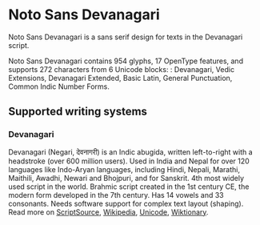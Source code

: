 
# Noto Sans Devanagari

Noto Sans Devanagari is a sans serif design for texts in the Devanagari script. 

Noto Sans Devanagari contains 954 glyphs, 17 OpenType features, and supports 272 characters from 6 Unicode blocks: : Devanagari, Vedic Extensions, Devanagari Extended, Basic Latin, General Punctuation, Common Indic Number Forms.


## Supported writing systems


### Devanagari

Devanagari (Negari, देवनागरी) is an Indic abugida, written left-to-right with a headstroke (over 600 million users). Used in India and Nepal for over 120 languages like Indo-Aryan languages, including Hindi, Nepali, Marathi, Maithili, Awadhi, Newari and Bhojpuri, and for Sanskrit. 4th most widely used script in the world. Brahmic script created in the 1st century CE, the modern form developed in the 7th century. Has 14 vowels and 33 consonants. Needs software support for complex text layout (shaping). Read more on [ScriptSource](https://scriptsource.org/scr/Deva), [Wikipedia](https://en.wikipedia.org/wiki/ISO_15924:Deva), [Unicode](https://www.unicode.org/versions/Unicode13.0.0/ch12.pdf#G12284), [Wiktionary](https://en.wiktionary.org/wiki/Category:Devanagari_script).


